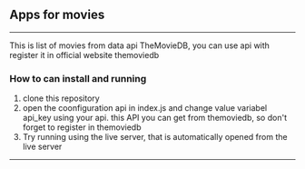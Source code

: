 ## Apps for movies 

---

This is list of movies from data api TheMovieDB, you can use api with register it in official website themoviedb

### How to can install and running

1. clone this repository 
2. open the coonfiguration api in index.js and change value variabel api_key using your api. this API you can get from themoviedb, so don't forget to register in themoviedb
3. Try running using the live server, that is automatically opened from the live server

---

